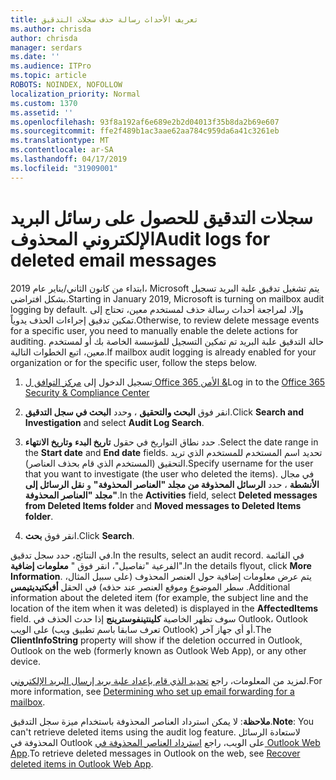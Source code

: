 ```yaml
---
title: تعريف الأحداث رسالة حذف سجلات التدقيق
ms.author: chrisda
author: chrisda
manager: serdars
ms.date: ''
ms.audience: ITPro
ms.topic: article
ROBOTS: NOINDEX, NOFOLLOW
localization_priority: Normal
ms.custom: 1370
ms.assetid: ''
ms.openlocfilehash: 93f8a192af6e689e2b2d04013f35b8da2b69e607
ms.sourcegitcommit: ffe2f489b1ac3aae62aa784c959da6a41c3261eb
ms.translationtype: MT
ms.contentlocale: ar-SA
ms.lasthandoff: 04/17/2019
ms.locfileid: "31909001"
---
```

# <a name="audit-logs-for-deleted-email-messages"></a><span data-ttu-id="e08f2-102">سجلات التدقيق للحصول على رسائل البريد الإلكتروني المحذوف</span><span class="sxs-lookup"><span data-stu-id="e08f2-102">Audit logs for deleted email messages</span></span>

<span data-ttu-id="e08f2-103">ابتداء من كانون الثاني/يناير عام 2019، Microsoft يتم تشغيل تدقيق علبة البريد تسجيل بشكل افتراضي.</span><span class="sxs-lookup"><span data-stu-id="e08f2-103">Starting in January 2019, Microsoft is turning on mailbox audit logging by default.</span></span> <span data-ttu-id="e08f2-104">وإلا، لمراجعة أحداث رسالة حذف لمستخدم معين، تحتاج إلى تمكين تدقيق إجراءات الحذف يدوياً.</span><span class="sxs-lookup"><span data-stu-id="e08f2-104">Otherwise, to review delete message events for a specific user, you need to manually enable the delete actions for auditing.</span></span> <span data-ttu-id="e08f2-105">حالة التدقيق علبة البريد تم تمكين التسجيل للمؤسسة الخاصة بك أو لمستخدم معين، اتبع الخطوات التالية.</span><span class="sxs-lookup"><span data-stu-id="e08f2-105">If mailbox audit logging is already enabled for your organization or for the specific user, follow the steps below.</span></span>

1. <span data-ttu-id="e08f2-106">تسجيل الدخول إلى [مركز التوافق ل Office الأمن 365 &](https://protection.office.com/)</span><span class="sxs-lookup"><span data-stu-id="e08f2-106">Log in to the [Office 365 Security & Compliance Center](https://protection.office.com/)</span></span>

2. <span data-ttu-id="e08f2-107">انقر فوق **البحث والتحقيق** ، وحدد **البحث في سجل التدقيق**.</span><span class="sxs-lookup"><span data-stu-id="e08f2-107">Click **Search and Investigation** and select **Audit Log Search**.</span></span>

3. <span data-ttu-id="e08f2-108">حدد نطاق التواريخ في حقول **تاريخ البدء** **وتاريخ الانتهاء** .</span><span class="sxs-lookup"><span data-stu-id="e08f2-108">Select the date range in the **Start date** and **End date** fields.</span></span> <span data-ttu-id="e08f2-109">تحديد اسم المستخدم للمستخدم الذي تريد التحقيق (المستخدم الذي قام بحذف العناصر).</span><span class="sxs-lookup"><span data-stu-id="e08f2-109">Specify username for the user that you want to investigate (the user who deleted the items).</span></span> <span data-ttu-id="e08f2-110">في مجال **الأنشطة** ، حدد **الرسائل المحذوفة من مجلد "العناصر المحذوفة"** و **نقل الرسائل إلى مجلد "العناصر المحذوفة"**.</span><span class="sxs-lookup"><span data-stu-id="e08f2-110">In the **Activities** field, select **Deleted messages from Deleted Items folder** and **Moved messages to Deleted Items folder**.</span></span>

4. <span data-ttu-id="e08f2-111">انقر فوق **بحث**.</span><span class="sxs-lookup"><span data-stu-id="e08f2-111">Click **Search**.</span></span>

<span data-ttu-id="e08f2-112">في النتائج، حدد سجل تدقيق.</span><span class="sxs-lookup"><span data-stu-id="e08f2-112">In the results, select an audit record.</span></span> <span data-ttu-id="e08f2-113">في القائمة الفرعية "تفاصيل"، انقر فوق " **معلومات إضافية**".</span><span class="sxs-lookup"><span data-stu-id="e08f2-113">In the details flyout, click **More Information**.</span></span> <span data-ttu-id="e08f2-114">يتم عرض معلومات إضافية حول العنصر المحذوف (على سبيل المثال، سطر الموضوع وموقع العنصر عند حذفه) في الحقل **أفيكتيديتيمس** .</span><span class="sxs-lookup"><span data-stu-id="e08f2-114">Additional information about the deleted item (for example, the subject line and the location of the item when it was deleted) is displayed in the **AffectedItems** field.</span></span> <span data-ttu-id="e08f2-115">سوف تظهر الخاصية **كلينتينفوسترينج** إذا حدث الحذف في Outlook، Outlook على الويب (تعرف سابقا باسم تطبيق ويب Outlook) أو أي جهاز آخر.</span><span class="sxs-lookup"><span data-stu-id="e08f2-115">The **ClientInfoString** property will show if the deletion occurred in Outlook, Outlook on the web (formerly known as Outlook Web App), or any other device.</span></span>

<span data-ttu-id="e08f2-116">لمزيد من المعلومات، راجع [تحديد الذي قام بإعداد علبة بريد إرسال البريد الإلكتروني](https://docs.microsoft.com/office365/securitycompliance/auditing-troubleshooting-scenarios#determining-if-a-user-deleted-email-items).</span><span class="sxs-lookup"><span data-stu-id="e08f2-116">For more information, see [Determining who set up email forwarding for a mailbox](https://docs.microsoft.com/office365/securitycompliance/auditing-troubleshooting-scenarios#determining-if-a-user-deleted-email-items).</span></span>

<span data-ttu-id="e08f2-117">**ملاحظة**: لا يمكن استرداد العناصر المحذوفة باستخدام ميزة سجل التدقيق.</span><span class="sxs-lookup"><span data-stu-id="e08f2-117">**Note**: You can't retrieve deleted items using the audit log feature.</span></span> <span data-ttu-id="e08f2-118">لاستعادة الرسائل المحذوفة في Outlook على الويب، راجع [استرداد العناصر المحذوفة في Outlook Web App](https://support.office.com/article/C3D8FC15-EEEF-4F1C-81DF-E27964B7EDD4).</span><span class="sxs-lookup"><span data-stu-id="e08f2-118">To retrieve deleted messages in Outlook on the web, see [Recover deleted items in Outlook Web App](https://support.office.com/article/C3D8FC15-EEEF-4F1C-81DF-E27964B7EDD4).</span></span>
